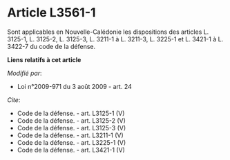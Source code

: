 # Article L3561-1

Sont applicables en Nouvelle-Calédonie les dispositions des articles L. 3125-1, L. 3125-2, L. 3125-3, L. 3211-1 à L. 3211-3,
L. 3225-1 et L. 3421-1 à L. 3422-7 du code de la défense.

**Liens relatifs à cet article**

_Modifié par_:

  - Loi n°2009-971 du 3 août 2009 - art. 24

_Cite_:

  - Code de la défense. - art. L3125-1 (V)
  - Code de la défense. - art. L3125-2 (V)
  - Code de la défense. - art. L3125-3 (V)
  - Code de la défense. - art. L3211-1 (V)
  - Code de la défense. - art. L3225-1 (V)
  - Code de la défense. - art. L3421-1 (V)
